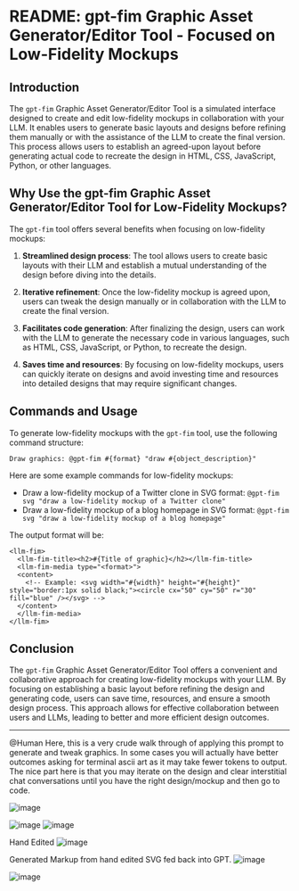 # README: gpt-fim Graphic Asset Generator/Editor Tool - Focused on Low-Fidelity Mockups

## Introduction

The `gpt-fim` Graphic Asset Generator/Editor Tool is a simulated interface designed to create and edit low-fidelity mockups in collaboration with your LLM. It enables users to generate basic layouts and designs before refining them manually or with the assistance of the LLM to create the final version. This process allows users to establish an agreed-upon layout before generating actual code to recreate the design in HTML, CSS, JavaScript, Python, or other languages.

## Why Use the gpt-fim Graphic Asset Generator/Editor Tool for Low-Fidelity Mockups?

The `gpt-fim` tool offers several benefits when focusing on low-fidelity mockups:

1. **Streamlined design process**: The tool allows users to create basic layouts with their LLM and establish a mutual understanding of the design before diving into the details.

2. **Iterative refinement**: Once the low-fidelity mockup is agreed upon, users can tweak the design manually or in collaboration with the LLM to create the final version.

3. **Facilitates code generation**: After finalizing the design, users can work with the LLM to generate the necessary code in various languages, such as HTML, CSS, JavaScript, or Python, to recreate the design.

4. **Saves time and resources**: By focusing on low-fidelity mockups, users can quickly iterate on designs and avoid investing time and resources into detailed designs that may require significant changes.

## Commands and Usage

To generate low-fidelity mockups with the `gpt-fim` tool, use the following command structure:

```
Draw graphics: @gpt-fim #{format} "draw #{object_description}"
```

Here are some example commands for low-fidelity mockups:

- Draw a low-fidelity mockup of a Twitter clone in SVG format: `@gpt-fim svg "draw a low-fidelity mockup of a Twitter clone"`
- Draw a low-fidelity mockup of a blog homepage in SVG format: `@gpt-fim svg "draw a low-fidelity mockup of a blog homepage"`

The output format will be:

```
<llm-fim>
  <llm-fim-title><h2>#{Title of graphic}</h2></llm-fim-title>
  <llm-fim-media type="<format>">
  <content>
    <!-- Example: <svg width="#{width}" height="#{height}" style="border:1px solid black;"><circle cx="50" cy="50" r="30" fill="blue" /></svg> -->
  </content>
  </llm-fim-media>
</llm-fim>
```

## Conclusion

The `gpt-fim` Graphic Asset Generator/Editor Tool offers a convenient and collaborative approach for creating low-fidelity mockups with your LLM. By focusing on establishing a basic layout before refining the design and generating code, users can save time, resources, and ensure a smooth design process. This approach allows for effective collaboration between users and LLMs, leading to better and more efficient design outcomes.


-----------------------------
@Human Here, this is a very crude walk through of applying this prompt to generate and tweak graphics. In some cases you will actually have better outcomes asking for terminal ascii art as it may take fewer tokens to output. The nice part here is that you may 
iterate on the design and clear interstitial chat conversations until you have the right design/mockup and then go to code. 



![image](https://user-images.githubusercontent.com/6298118/236753448-9cbfee18-ecad-40f1-9f1a-619a083fff52.png)

![image](https://user-images.githubusercontent.com/6298118/236753449-23165796-1909-4c0e-b293-1b96014391c6.png)
![image](https://user-images.githubusercontent.com/6298118/236753669-78043d98-a727-4a93-9f12-a7a9b2f12017.png)


Hand Edited
![image](https://user-images.githubusercontent.com/6298118/236753486-65db677a-3f0f-45e0-a24b-47fe4f3208e7.png)

Generated Markup from hand edited SVG fed back into GPT. 
![image](https://user-images.githubusercontent.com/6298118/236753580-74edc6d7-ae79-4a62-ad71-83affa4405e9.png)

![image](https://user-images.githubusercontent.com/6298118/236753628-9937cd3f-eda4-4604-87b2-e7c75a733cfa.png)



